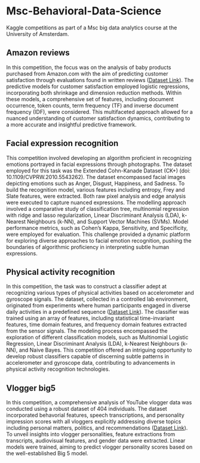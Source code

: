 # Msc-Behavioral-Data-Science

Kaggle competitions as part of a Msc big data analytics course at the University of Amsterdam.

## Amazon reviews
In this competition, the focus was on the analysis of baby products purchased from Amazon.com with the aim of predicting customer satisfaction through evaluations found in written reviews ([Dataset Link](http://jmcauley.ucsd.edu/data/amazon/)). The predictive models for customer satisfaction employed logistic regressions, incorporating both shrinkage and dimension reduction methods. Within these models, a comprehensive set of features, including document occurrence, token counts, term frequency (TF) and inverse document frequency (IDF), were considered. This multifaceted approach allowed for a nuanced understanding of customer satisfaction dynamics, contributing to a more accurate and insightful predictive framework.

## Facial expression recognition
This competition involved developing an algorithm proficient in recognizing emotions portrayed in facial expressions through photographs. The dataset employed for this task was the Extended Cohn-Kanade Dataset (CK+) (doi: 10.1109/CVPRW.2010.5543262). The dataset encompassed facial images depicting emotions such as Anger, Disgust, Happiness, and Sadness. To build the recognition model, various features including entropy, Frey and Slate features, were extracted. Both raw pixel analysis and edge analysis were executed to capture nuanced expressions. The modelling approach involved a comparative study of classification tree, multinomial regression with ridge and lasso regularization, Linear Discriminant Analysis (LDA), k-Nearest Neighbours (k-NN), and Support Vector Machines (SVMs). Model performance metrics, such as Cohen’s Kappa, Sensitivity, and Specificity, were employed for evaluation. This challenge provided a dynamic platform for exploring diverse approaches to facial emotion recognition, pushing the boundaries of algorithmic proficiency in interpreting subtle human expressions.

## Physical activity recognition
In this competition, the task was to construct a classifier adept at recognizing various types of physical activities based on accelerometer and gyroscope signals. The dataset, collected in a controlled lab environment, originated from experiments where human participants engaged in diverse daily activities in a predefined sequence ([Dataset Link](https://api.semanticscholar.org/CorpusID:1748014)). The classifier was trained using an array of features, including statistical time-invariant features, time domain features, and frequency domain features extracted from the sensor signals. The modeling process encompassed the exploration of different classification models, such as Multinomial Logistic Regression, Linear Discriminant Analysis (LDA), k-Nearest Neighbours (k-NN), and Naive Bayes. This competition offered an intriguing opportunity to develop robust classifiers capable of discerning subtle patterns in accelerometer and gyroscope data, contributing to advancements in physical activity recognition technologies.

## Vlogger big5
In this competition, a comprehensive analysis of YouTube vlogger data was conducted using a robust dataset of 404 individuals. The dataset incorporated behavorial features, speech transcriptions, and personality impression scores with all vloggers explicitly addressing diverse topics including personal matters, politics, and recommendations ([Dataset Link](https://doi.org/10.1109/Tmm.2012.2225032)). To unveil insights into vlogger personalities, feature extractions from transcripts, audiovisual features, and gender data were extracted. Linear models were trained, aiming to predict vlogger personality scores based on the well-established Big 5 model. 

